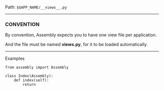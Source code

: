 


Path: `$$APP_NAME/__views__.py`

---

### **CONVENTION**

By convention, Assembly expects you to have one view file per application. 

And the file must be named **__views__.py**, for it to be loaded automatically.

---

Examples

    from assembly import Assembly
    
    class Index(Assembly):
        def index(self):
            return 
            
        

